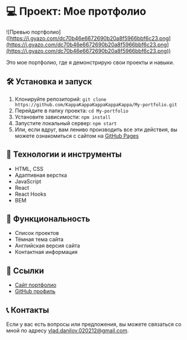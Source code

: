# 💻 Проект: Мое протфолио

![Превью портфолио]([https://i.gyazo.com/dc70b46e6672690b20a8f5966bbf6c23.png](https://i.gyazo.com/dc70b46e6672690b20a8f5966bbf6c23.png](https://i.gyazo.com/dc70b46e6672690b20a8f5966bbf6c23.png))

Это мое портфолио, где я демонстрирую свои проекты и навыки.

## 🛠️ Установка и запуск

1. Клонируйте репозиторий: `git clone https://github.com/KappaKappaKappaKappaKappa/My-portfolio.git`
2. Перейдите в папку проекта: `cd My-portfolio`
3. Установите зависимости: `npm install`
4. Запустите локальный сервер: `npm start`
5. Или, если вдруг, вам лениво производить все эти действия, вы можете ознакомиться с сайтом на [GitHub Pages](https://kappakappakappakappakappa.github.io/My-portfolio/)

## 🔧 Технологии и инструменты

- HTML, CSS
- Адаптивная верстка
- JavaScript
- React
- React Hooks
- BEM

## 💫 Функциональность

- Список проектов
- Тёмная тема сайта
- Английская версия сайта
- Контактная информация

## 🔗 Ссылки

- [Сайт портфолио](https://kappakappakappakappakappa.github.io/My-portfolio/)
- [GitHub профиль](https://github.com/KappaKappaKappaKappaKappa)

## 📞 Контакты

Если у вас есть вопросы или предложения, вы можете связаться со мной по адресу vlad.danilov.020212@gmail.com.
